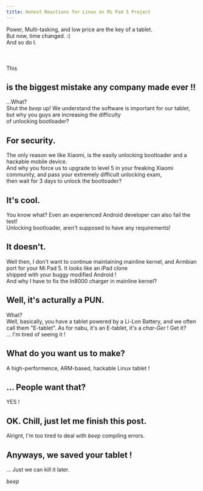 ```yaml
---
title: Honest Reactions for Linux on Mi Pad 5 Project
---
```

Power, Multi-tasking, and low price are the key of a tablet. </br>
But now, time changed. :( </br>
And so do I. </br>
 </br>
 </br>
 </br>
This 
## is the biggest mistake any company made ever !!
...What?</br>
Shut the *beep* up! We understand the software is important for our tablet, but why you guys are increasing the difficulty </br>
of unlocking bootloader?
## For security.
The only reason we like Xiaomi, is the easily unlocking bootloader and a hackable mobile device.</br>
And why you force us to upgrade to level 5 in your freaking Xiaomi community, and pass your extremely difficult unlocking exam,</br>
then wait for 3 days to unlock the bootloader?
## It's cool.
You know what? Even an experienced Android developer can also fail the test!</br>
Unlocking bootloader, aren't supposed to have any requirements!
## It doesn't.
Well then, I don't want to continue maintaining mainline kernel, and Armbian port for your Mi Pad 5. It looks like an iPad clone</br>
shipped with your buggy modified Android ! </br>
And why I have to fix the In8000 charger in mainline kernel?
## Well, it's acturally a PUN.
What?</br>
Well, basically, you have a tablet powered by a Li-Lon Battery, and we often call them "E-tablet". As for nabu, it's an E-tablet, it's a *char-Ger* ! Get it?</br>
... I'm tired of seeing it !</br>
## What do you want us to make?
A high-performence, ARM-based, hackable Linux tablet !
## ... People want that?
YES !
## OK. Chill, just let me finish this post.
Alrignt, I'm too tired to deal with *beep* compiling errors.
## Anyways, we saved your tablet !
... Just we can kill it later.</br>

*beep*
